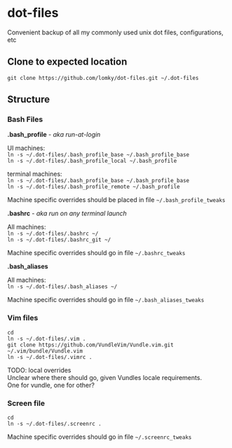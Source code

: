 # dot-files
Convenient backup of all my commonly used unix dot files, configurations, etc

## Clone to expected location

`git clone https://github.com/lomky/dot-files.git ~/.dot-files`  

## Structure

### Bash Files

**.bash_profile** - _aka run-at-login_

UI machines:  
`ln -s ~/.dot-files/.bash_profile_base ~/.bash_profile_base`  
`ln -s ~/.dot-files/.bash_profile_local ~/.bash_profile`  

terminal machines:  
`ln -s ~/.dot-files/.bash_profile_base ~/.bash_profile_base`  
`ln -s ~/.dot-files/.bash_profile_remote ~/.bash_profile`  

Machine specific overrides should be placed in file `~/.bash_profile_tweaks`

**.bashrc** - _aka run on any terminal launch_

All machines:  
`ln -s ~/.dot-files/.bashrc ~/`  
`ln -s ~/.dot-files/.bashrc_git ~/`  

Machine specific overrides should go in file `~/.bashrc_tweaks`

**.bash_aliases** 

All machines:  
`ln -s ~/.dot-files/.bash_aliases ~/`  

Machine specific overrides should go in file `~/.bash_aliases_tweaks`

### Vim files

`cd`  
`ln -s ~/.dot-files/.vim .`  
`git clone https://github.com/VundleVim/Vundle.vim.git ~/.vim/bundle/Vundle.vim`  
`ln -s ~/.dot-files/.vimrc .`  

TODO: local overrides  
Unclear where there should go, given Vundles locale requirements.  
One for vundle, one for other?  

### Screen file

`cd`  
`ln -s ~/.dot-files/.screenrc .`  

Machine specific overrides should go in file `~/.screenrc_tweaks`  
